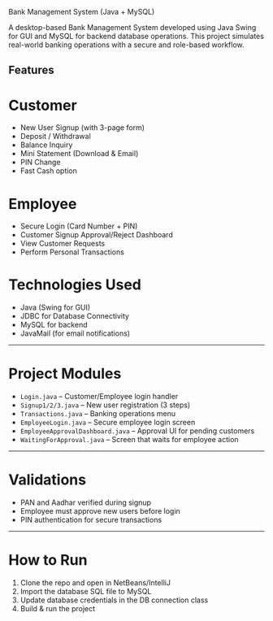  Bank Management System (Java + MySQL)

A desktop-based Bank Management System developed using Java Swing for GUI and MySQL for backend database operations. This project simulates real-world banking operations with a secure and role-based workflow.

## Features

# Customer
- New User Signup (with 3-page form)
- Deposit / Withdrawal
- Balance Inquiry
- Mini Statement (Download & Email)
- PIN Change
- Fast Cash option

# Employee
- Secure Login (Card Number + PIN)
- Customer Signup Approval/Reject Dashboard
- View Customer Requests
- Perform Personal Transactions


# Technologies Used
- Java (Swing for GUI)
- JDBC for Database Connectivity
- MySQL for backend
- JavaMail (for email notifications)

---

# Project Modules
- `Login.java` – Customer/Employee login handler
- `Signup1/2/3.java` – New user registration (3 steps)
- `Transactions.java` – Banking operations menu
- `EmployeeLogin.java` – Secure employee login screen
- `EmployeeApprovalDashboard.java` – Approval UI for pending customers
- `WaitingForApproval.java` – Screen that waits for employee action

---

# Validations
- PAN and Aadhar verified during signup
- Employee must approve new users before login
- PIN authentication for secure transactions

---

# How to Run
1. Clone the repo and open in NetBeans/IntelliJ
2. Import the database SQL file to MySQL
3. Update database credentials in the DB connection class
4. Build & run the project
